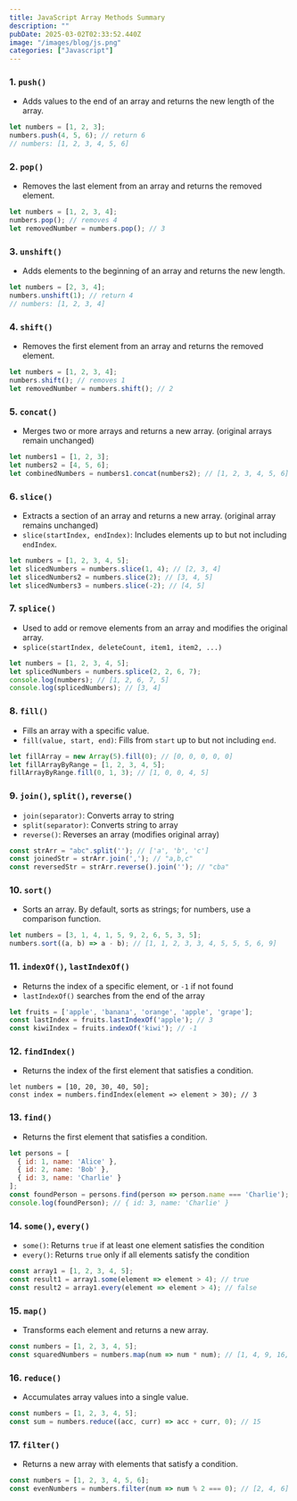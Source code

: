 ```yaml
---
title: JavaScript Array Methods Summary
description: ""
pubDate: 2025-03-02T02:33:52.440Z
image: "/images/blog/js.png"
categories: ["Javascript"]
---
```


### 1\. `push()`
- Adds values to the end of an array and returns the new length of the array.
```js
let numbers = [1, 2, 3];
numbers.push(4, 5, 6); // return 6
// numbers: [1, 2, 3, 4, 5, 6]
```

### 2\. `pop()`
- Removes the last element from an array and returns the removed element.
```js
let numbers = [1, 2, 3, 4];
numbers.pop(); // removes 4
let removedNumber = numbers.pop(); // 3
```

### 3\. `unshift()`
- Adds elements to the beginning of an array and returns the new length.
```js
let numbers = [2, 3, 4];
numbers.unshift(1); // return 4
// numbers: [1, 2, 3, 4]
```

### 4\. `shift()`
- Removes the first element from an array and returns the removed element.
```js
let numbers = [1, 2, 3, 4];
numbers.shift(); // removes 1
let removedNumber = numbers.shift(); // 2
```

### 5\. `concat()`
- Merges two or more arrays and returns a new array. (original arrays remain unchanged)
```js
let numbers1 = [1, 2, 3];
let numbers2 = [4, 5, 6];
let combinedNumbers = numbers1.concat(numbers2); // [1, 2, 3, 4, 5, 6]
```

### 6\. `slice()`
- Extracts a section of an array and returns a new array. (original array remains unchanged)
- `slice(startIndex, endIndex)`: Includes elements up to but not including `endIndex`.
```js
let numbers = [1, 2, 3, 4, 5];
let slicedNumbers = numbers.slice(1, 4); // [2, 3, 4]
let slicedNumbers2 = numbers.slice(2); // [3, 4, 5]
let slicedNumbers3 = numbers.slice(-2); // [4, 5]
```

### 7\. `splice()`
- Used to add or remove elements from an array and modifies the original array.
- `splice(startIndex, deleteCount, item1, item2, ...)`
```js
let numbers = [1, 2, 3, 4, 5];
let splicedNumbers = numbers.splice(2, 2, 6, 7);
console.log(numbers); // [1, 2, 6, 7, 5]
console.log(splicedNumbers); // [3, 4]
```

### 8\. `fill()`
- Fills an array with a specific value.
- `fill(value, start, end)`: Fills from `start` up to but not including `end`.
```js
let fillArray = new Array(5).fill(0); // [0, 0, 0, 0, 0]
let fillArrayByRange = [1, 2, 3, 4, 5];
fillArrayByRange.fill(0, 1, 3); // [1, 0, 0, 4, 5]
```

### 9\. `join()`, `split()`, `reverse()`
- `join(separator)`: Converts array to string
- `split(separator)`: Converts string to array
- `reverse()`: Reverses an array (modifies original array)
```js
const strArr = "abc".split(''); // ['a', 'b', 'c']
const joinedStr = strArr.join(','); // "a,b,c"
const reversedStr = strArr.reverse().join(''); // "cba"
```

### 10\. `sort()`
- Sorts an array. By default, sorts as strings; for numbers, use a comparison function.
```js
let numbers = [3, 1, 4, 1, 5, 9, 2, 6, 5, 3, 5];
numbers.sort((a, b) => a - b); // [1, 1, 2, 3, 3, 4, 5, 5, 5, 6, 9]
```

### 11\. `indexOf()`, `lastIndexOf()`
- Returns the index of a specific element, or `-1` if not found
- `lastIndexOf()` searches from the end of the array
```js
let fruits = ['apple', 'banana', 'orange', 'apple', 'grape'];
const lastIndex = fruits.lastIndexOf('apple'); // 3
const kiwiIndex = fruits.indexOf('kiwi'); // -1
```

### 12\. `findIndex()`
- Returns the index of the first element that satisfies a condition.
```
let numbers = [10, 20, 30, 40, 50];
const index = numbers.findIndex(element => element > 30); // 3
```

### 13\. `find()`
- Returns the first element that satisfies a condition.
```js
let persons = [
  { id: 1, name: 'Alice' },
  { id: 2, name: 'Bob' },
  { id: 3, name: 'Charlie' }
];
const foundPerson = persons.find(person => person.name === 'Charlie');
console.log(foundPerson); // { id: 3, name: 'Charlie' }
```

### 14\. `some()`, `every()`
- `some()`: Returns `true` if at least one element satisfies the condition
- `every()`: Returns `true` only if all elements satisfy the condition
```js
const array1 = [1, 2, 3, 4, 5];
const result1 = array1.some(element => element > 4); // true
const result2 = array1.every(element => element > 4); // false
```

### 15\. `map()`
- Transforms each element and returns a new array.
```js
const numbers = [1, 2, 3, 4, 5];
const squaredNumbers = numbers.map(num => num * num); // [1, 4, 9, 16, 25]
```

### 16\. `reduce()`
- Accumulates array values into a single value.
```js
const numbers = [1, 2, 3, 4, 5];
const sum = numbers.reduce((acc, curr) => acc + curr, 0); // 15
```

### 17\. `filter()`
- Returns a new array with elements that satisfy a condition.
```js
const numbers = [1, 2, 3, 4, 5, 6];
const evenNumbers = numbers.filter(num => num % 2 === 0); // [2, 4, 6]
```